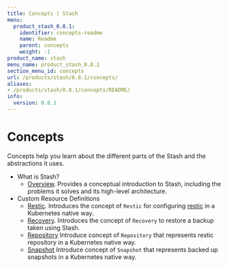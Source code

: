 ```yaml
---
title: Concepts | Stash
menu:
  product_stash_0.8.1:
    identifier: concepts-readme
    name: Readme
    parent: concepts
    weight: -1
product_name: stash
menu_name: product_stash_0.8.1
section_menu_id: concepts
url: /products/stash/0.8.1/concepts/
aliases:
- /products/stash/0.8.1/concepts/README/
info:
  version: 0.8.1
---
```


# Concepts

Concepts help you learn about the different parts of the Stash and the abstractions it uses.

- What is Stash?
  - [Overview](/products/stash/0.8.1/concepts/what-is-stash/overview). Provides a conceptual introduction to Stash, including the problems it solves and its high-level architecture.
- Custom Resource Definitions
  - [Restic](/products/stash/0.8.1/concepts/crds/restic). Introduces the concept of `Restic` for configuring [restic](https://restic.net) in a Kubernetes native way.
  - [Recovery](/products/stash/0.8.1/concepts/crds/recovery). Introduces the concept of `Recovery` to restore a backup taken using Stash.
  - [Repository](/products/stash/0.8.1/concepts/crds/repository) Introduce concept of `Repository` that represents restic repository in a Kubernetes native way.
  - [Snapshot](/products/stash/0.8.1/concepts/crds/snapshot) Introduce concept of `Snapshot` that represents backed up snapshots in a Kubernetes native way.